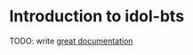 # Introduction to idol-bts

TODO: write [great documentation](http://jacobian.org/writing/what-to-write/)
